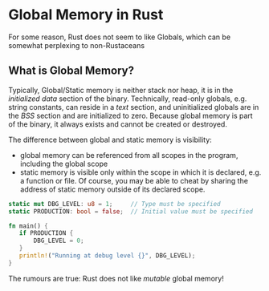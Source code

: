 # Global Memory in Rust

For some reason, Rust does not seem to like Globals, which can be somewhat
perplexing to non-Rustaceans

## What is Global Memory?

Typically, Global/Static memory is neither stack nor heap, it is in the
_initialized data_ section of the binary. Technically, read-only globals,
e.g. string constants, can reside in a _text_ section, and uninitialized
globals are in the _BSS_ section and are initialized to zero. Because global
memory is part of the binary, it always exists and cannot be created or
destroyed.

The difference between global and static memory is visibility:
* global memory can be referenced from all scopes in the program, including the global scope
* static memory is visible only within the scope in which it is declared, e.g. a function or file. Of course, you may be able to cheat by sharing the address of static memory outside of its declared scope.

```rust
static mut DBG_LEVEL: u8 = 1;     // Type must be specified
static PRODUCTION: bool = false;  // Initial value must be specified

fn main() {
   if PRODUCTION {
       DBG_LEVEL = 0;
   }
   println!("Running at debug level {}", DBG_LEVEL);
}
```

The rumours are true: Rust does not like _mutable_ global memory!
